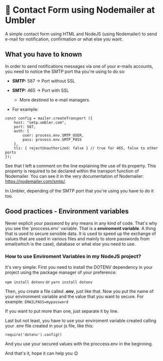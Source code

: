 # 📩 Contact Form using Nodemailer at Umbler 
A simple contact form using HTML and NodeJS (using Nodemailer) to send e-mail for notification, confirmation or what else you want.

## What you have to known
In order to send notifications messages via one of your e-mails accounts, you need to notice the SMTP port tha you're using to do so:
- **SMTP:** 587 → Port without SSL
- **SMTP:** 465 → Port with SSL
    - More destined to e-mail managers.

- For example:
```
const config = mailer.createTransport ({
    host: "smtp.umbler.com",
    port: 587,    
    auth: {     
        user: process.env.SMTP_USER,
        pass: process.env.SMTP_PASS
    },
    tls: { rejectUnauthorized: false } // true for 465, false to other ports
});
```
See that I left a comment on the line explaining the use of tls property.
This property is required to be declared within the transport function of Nodemailer.
You can see it in the very documentation of Nodemailer: https://nodemailer.com/smtp/.

In Umbler, depending of the SMTP port that you're using you have to do it too.

## Good practices - Environment variables
Never explicit your password by any means in any kind of code.
That's why you see the 'proccess.env' variable.
That is a **enviroment variable**. A thing that is used to secure sensible data.
It is used to speed up the exchange of values ​​that are used in various files and mainly to store passwords from email(which is the case), database or what else you need to use.

### How to use Enviroment Variables in my NodeJS project?
It's very simple:
First you need to install the DOTENV dependency in your project using the package manager of your preference:

``` npm install dotenv ``` or ``` yarn install dotenv ```

Then, you create a file called **.env**, just like that.
Now you put the name of your environment variable and the value that you want to secure. For example:
``` EMAILPASS=mypassword ```

If you want to put more than one, just separate it by line.

Last but not least, you have to use your enviroment variable created calling your .env file created in your js file, like this:

``` require('dotenv').config() ```

And you use your secured values with the proccess.env in the beginning.

And that's it, hope it can help you 😉
